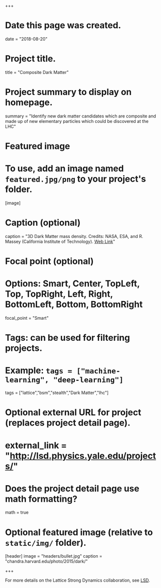 +++
# Date this page was created.
date = "2018-08-20"

# Project title.
title = "Composite Dark Matter"

# Project summary to display on homepage.
summary = "Identify new dark matter candidates which are composite and made up of new elementary particles which could be discovered at the LHC"

# Featured image
# To use, add an image named `featured.jpg/png` to your project's folder.
[image]
  # Caption (optional)
  caption = "3D Dark Matter mass density. Credits: NASA, ESA, and R. Massey (California Institute of Technology). [Web Link](https://hubblesite.org/image/2028/news/29-universe-age-size)"

  # Focal point (optional)
  # Options: Smart, Center, TopLeft, Top, TopRight, Left, Right, BottomLeft, Bottom, BottomRight
  focal_point = "Smart"

# Tags: can be used for filtering projects.
# Example: `tags = ["machine-learning", "deep-learning"]`
tags = ["lattice","bsm","stealth","Dark Matter","lhc"]

# Optional external URL for project (replaces project detail page).
# external_link = "http://lsd.physics.yale.edu/projects/"

# Does the project detail page use math formatting?
math = true

# Optional featured image (relative to `static/img/` folder).
[header]
image = "headers/bullet.jpg"
caption = "chandra.harvard.edu/photo/2015/dark/"

+++

For more details on the Lattice Strong Dynamics collaboration, see [LSD](http://lsd.physics.yale.edu/projects/).
